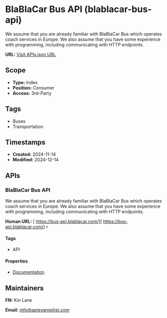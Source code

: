 # BlaBlaCar Bus API (blablacar-bus-api)
We assume that you are already familiar with BlaBlaCar Bus which operates coach services in Europe. We also assume that you have some experience with programming, including communicating with HTTP endpoints. 

**URL:** [Visit APIs.json URL](https://raw.githubusercontent.com/api-search/blablacar-bus-api/refs/heads/main/apis.yml)

## Scope

- **Type:** Index 
- **Position:** Consumer 
- **Access:** 3rd-Party 

## Tags

- Buses
- Transportation

## Timestamps

- **Created:** 2024-11-14 
- **Modified:** 2024-12-14 

## APIs

### BlaBlaCar Bus API
We assume that you are already familiar with BlaBlaCar Bus which operates coach services in Europe. We also assume that you have some experience with programming, including communicating with HTTP endpoints. 

**Human URL:** [ https://bus-api.blablacar.com/]( https://bus-api.blablacar.com/)
r

#### Tags

- API

#### Properties

- [Documentation]( https://bus-api.blablacar.com/)

## Maintainers

**FN:** Kin Lane

**Email:** info@apievangelist.com

